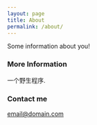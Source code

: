 ```yaml
---
layout: page
title: About
permalink: /about/
---
```


Some information about you!

### More Information

一个野生程序.

### Contact me

[email@domain.com](guoqiang:8376282@qq.com)
